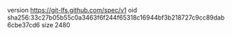 version https://git-lfs.github.com/spec/v1
oid sha256:33c27b05b55c0a3463f6f244f65318c16944bf3b218727c9cc89dab6cbe37cd6
size 2480

